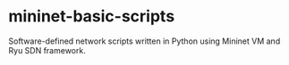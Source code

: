 # mininet-basic-scripts
Software-defined network scripts written in Python using Mininet VM and Ryu SDN framework.
